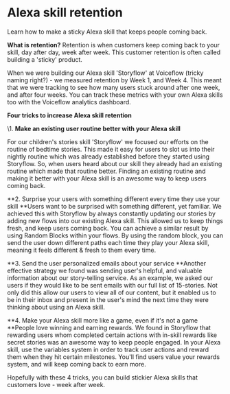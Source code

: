 # Alexa skill retention

Learn how to make a sticky Alexa skill that keeps people coming back.

**What is retention?** Retention is when customers keep coming back to your skill, day after day, week after week. This customer retention is often called building a 'sticky' product. 

When we were building our Alexa skill 'Storyflow' at Voiceflow (tricky naming right?) - we measured retention by Week 1, and Week 4. This meant that we were tracking to see how many users stuck around after one week, and after four weeks. You can track these metrics with your own Alexa skills too with the Voiceflow analytics dashboard.

**Four tricks to increase Alexa skill retention**

\1. **Make an existing user routine better with your Alexa skill**

For our children's stories skill 'Storyflow' we focused our efforts on the routine of bedtime stories. This made it easy for users to slot us into their nightly routine which was already established before they started using Storyflow. So, when users heard about our skill they already had an existing routine which made that routine better. Finding an existing routine and making it better with your Alexa skill is an awesome way to keep users coming back.

**2. Surprise your users with something different every time they use your skill **Users want to be surprised with something different, yet familiar. We achieved this with Storyflow by always constantly updating our stories by adding new flows into our existing Alexa skill. This allowed us to keep things fresh, and keep users coming back. You can achieve a similar result by using Random Blocks within your flows. By using the random block, you can send the user down different paths each time they play your Alexa skill, meaning it feels different & fresh to them every time.

**3. Send the user personalized emails about your service **Another effective strategy we found was sending user's helpful, and valuable information about our story-telling service. As an example, we asked our users if they would like to be sent emails with our full list of 15-stories. Not only did this allow our users to view all of our content, but it enabled us to be in their inbox and present in the user's mind the next time they were thinking about using an Alexa skill.

**4. Make your Alexa skill more like a game, even if it's not a game **People love winning and earning rewards. We found in Storyflow that rewarding users whom completed certain actions with in-skill rewards like secret stories was an awesome way to keep people engaged. In your Alexa skill, use the variables system in order to track user actions and reward them when they hit certain milestones. You'll find users value your rewards system, and will keep coming back to earn more.

Hopefully with these 4 tricks, you can build stickier Alexa skills that customers love - week after week.